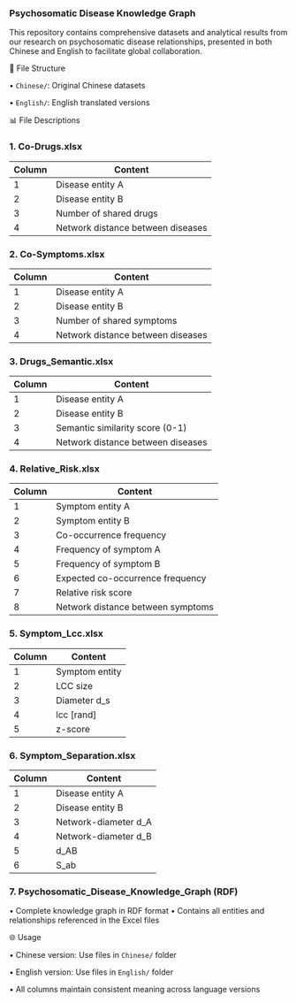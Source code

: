 ### Psychosomatic Disease Knowledge Graph

This repository contains comprehensive datasets and analytical results from our research on psychosomatic disease relationships, presented in both Chinese and English to facilitate global collaboration.

📁 File Structure

• `Chinese/`: Original Chinese datasets

• `English/`: English translated versions


📊 File Descriptions

### 1. Co-Drugs.xlsx
| Column | Content                     |
|--------|-----------------------------|
| 1      | Disease entity A            |
| 2      | Disease entity B            |
| 3      | Number of shared drugs      |
| 4      | Network distance between diseases |

### 2. Co-Symptoms.xlsx
| Column | Content                     |
|--------|-----------------------------|
| 1      | Disease entity A            |
| 2      | Disease entity B            |
| 3      | Number of shared symptoms   |
| 4      | Network distance between diseases |

### 3. Drugs_Semantic.xlsx
| Column | Content                     |
|--------|-----------------------------|
| 1      | Disease entity A            |
| 2      | Disease entity B            |
| 3      | Semantic similarity score (0-1) |
| 4      | Network distance between diseases |

### 4. Relative_Risk.xlsx
| Column | Content                     |
|--------|-----------------------------|
| 1      | Symptom entity A            |
| 2      | Symptom entity B            |
| 3      | Co-occurrence frequency     |
| 4      | Frequency of symptom A      |
| 5      | Frequency of symptom B      |
| 6      | Expected co-occurrence frequency |
| 7      | Relative risk score         |
| 8      | Network distance between symptoms |

### 5. Symptom_Lcc.xlsx
| Column | Content                     |
|--------|-----------------------------|
| 1      | Symptom entity              |
| 2      | LCC size                    |
| 3      | Diameter d_s                |
| 4      | lcc [rand]                  |
| 5      | z-score                     |

### 6. Symptom_Separation.xlsx
| Column | Content                     |
|--------|-----------------------------|
| 1      | Disease entity A            |
| 2      | Disease entity B            |
| 3      | Network-diameter d_A        |
| 4      | Network-diameter d_B        |
| 5      | d_AB                        |
| 6      | S_ab                        |


### 7. Psychosomatic_Disease_Knowledge_Graph (RDF)
• Complete knowledge graph in RDF format
• Contains all entities and relationships referenced in the Excel files


🌐 Usage

• Chinese version: Use files in `Chinese/` folder

• English version: Use files in `English/` folder

• All columns maintain consistent meaning across language versions
